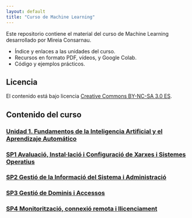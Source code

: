 ```yaml
---
layout: default
title: "Curso de Machine Learning"
---
```


Este repositorio contiene el material del curso de Machine Learning desarrollado por Mireia Consarnau.

- Índice y enlaces a las unidades del curso.
- Recursos en formato PDF, vídeos, y Google Colab.
- Código y ejemplos prácticos.

## Licencia

El contenido está bajo licencia [Creative Commons BY-NC-SA 3.0 ES](LICENSE.md).

## Contenido del curso

### [Unidad 1. Fundamentos de la Inteligencia Artificial y el Aprendizaje Automático](unidad1/unidad1.md)  
### [SP1 Avaluació, Instal·lació i Configuració de Xarxes i Sistemes Operatius](sp1/sp1.md)
### [SP2 Gestió de la Informació del Sistema i Administració](sp2/sp2.md)
### [SP3 Gestió de Dominis i Accessos](sp3/sp3.md)
### [SP4 Monitorització, connexió remota i llicenciament](sp4/sp4.md)

